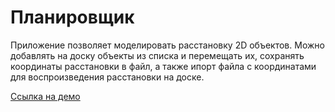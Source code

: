 # Планировщик

Приложение позволяет моделировать расстановку 2D объектов. Можно добавлять на доску объекты из списка и перемещать их, сохранять координаты расстановки в файл, а также ипорт файла с координатами для воспроизведения расстановки на доске.

[Ссылка на демо](https://main--2d-planner.netlify.app/)

